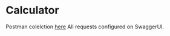 # Calculator
Postman colelction [here](Calculator/Calculator.postman_collection.json)
All requests configured on SwaggerUI.
